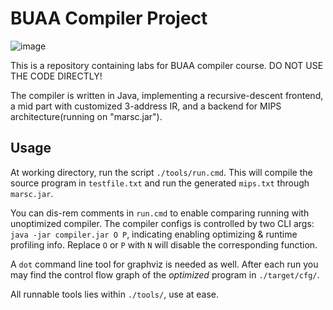 # BUAA Compiler Project

![image](https://github.com/user-attachments/assets/309ba01b-dab6-48b4-a79b-4803ca7b5b42)

This is a repository containing labs for BUAA compiler course. DO NOT USE THE CODE DIRECTLY!

The compiler is written in Java, implementing a recursive-descent frontend, a mid part
with customized 3-address IR, and a backend for MIPS architecture(running on "marsc.jar").

## Usage

At working directory, run the script `./tools/run.cmd`. This will compile
the source program in `testfile.txt` and run the generated `mips.txt` through `marsc.jar`.

You can dis-rem comments in `run.cmd` to enable comparing running with unoptimized compiler.
The compiler configs is controlled by two CLI args: `java -jar compiler.jar O P`, indicating
enabling optimizing & runtime profiling info. Replace `O` or `P` with `N` will disable the
corresponding function.

A `dot` command line tool for graphviz is needed as well. After each run you may find the
control flow graph of the *optimized* program in `./target/cfg/`.

All runnable tools lies within `./tools/`, use at ease.
